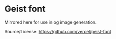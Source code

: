 # Geist font

Mirrored here for use in og image generation.

Source/License: https://github.com/vercel/geist-font
